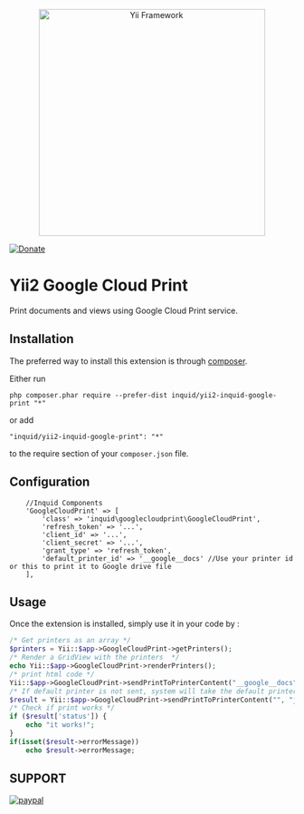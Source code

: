 <p align="center">
    <a href="http://www.yiiframework.com/" target="_blank">
        <img src="http://static.yiiframework.com/files/logo/yii.png" width="400" alt="Yii Framework" />
    </a>
</p>

[![Donate](https://img.shields.io/badge/Donate-PayPal-green.svg)](https://www.paypal.com/cgi-bin/webscr?cmd=_donations&business=contact@inquid.co&item_name=Yii2+extensions+support&item_number=22+Campaign&amount=5%2e00&currency_code=USD)


Yii2 Google Cloud Print
=======================
Print documents and views using Google Cloud Print service.

Installation
------------

The preferred way to install this extension is through [composer](http://getcomposer.org/download/).

Either run

```
php composer.phar require --prefer-dist inquid/yii2-inquid-google-print "*"
```

or add

```
"inquid/yii2-inquid-google-print": "*"
```

to the require section of your `composer.json` file.


Configuration
-----
        //Inquid Components
        'GoogleCloudPrint' => [
            'class' => 'inquid\googlecloudprint\GoogleCloudPrint',
            'refresh_token' => '...',
            'client_id' => '...',
            'client_secret' => '...',
            'grant_type' => 'refresh_token',
            'default_printer_id' => '__google__docs' //Use your printer id or this to print it to Google drive file
        ],

Usage
-----

Once the extension is installed, simply use it in your code by  :

```php
/* Get printers as an array */
$printers = Yii::$app->GoogleCloudPrint->getPrinters();
/* Render a GridView with the printers  */
echo Yii::$app->GoogleCloudPrint->renderPrinters();
/* print html code */
Yii::$app->GoogleCloudPrint->sendPrintToPrinterContent("__google__docs", "job3", "<b>boba</b>", "text/html");
/* If default printer is not sent, system will take the default printer in the configuration file */
$result = Yii::$app->GoogleCloudPrint->sendPrintToPrinterContent("", "job3", "<b>boba</b>", "text/html");
/* Check if print works */
if ($result['status']) {
    echo "it works!";
}
if(isset($result->errorMessage))
    echo $result->errorMessage;
```

SUPPORT
-----
[![paypal](https://www.paypalobjects.com/en_US/i/btn/btn_donateCC_LG.gif)](https://www.paypal.com/cgi-bin/webscr?cmd=_donations&business=contact@inquid.co&item_name=Yii2+extensions+support&item_number=22+Campaign&amount=5%2e00&currency_code=USD)
